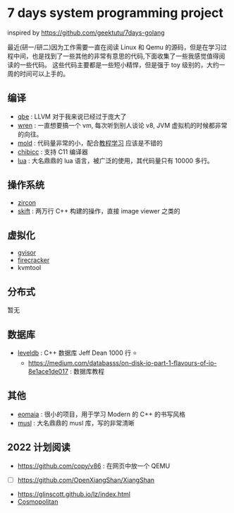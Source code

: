 # 7 days system programming project
inspired by https://github.com/geektutu/7days-golang

最近(研一/研二)因为工作需要一直在阅读 Linux 和 Qemu 的源码，但是在学习过程中间，也是找到了一些其他的非常有意思的代码,下面收集了一些我感觉值得阅读的一些代码。
这些代码主要都是一些短小精悍，但是强于 toy 级别的，大约一周的时间可以上手的。

## 编译
- [qbe](https://github.com/Martins3/Martins3.github.io/blob/master/compiler/qbe.md) : LLVM 对于我来说已经过于庞大了
- [wren](https://github.com/Martins3/Martins3.github.io/blob/master/compiler/wren.md) : 一直想要搞一个 vm, 每次听到别人谈论 v8, JVM 虚拟机的时候都非常的向往。
- [mold](https://github.com/rui314/mold) : 代码量非常的小，配合[教程学习](https://eli.thegreenplace.net/tag/linkers-and-loaders) 应该是不错的
- [chibicc](https://github.com/rui314/chibicc) : 支持 C11 编译器
- [lua](https://www.lua.org/source/) : 大名鼎鼎的 lua 语言，被广泛的使用，其代码量只有 10000 多行。

## 操作系统
- [zircon](https://github.com/Martins3/Martins3.github.io/blob/master/os/zicron/zicron_overview.md)
- [skift](https://github.com/skiftOS/skift) : 两万行 C++ 构建的操作，直接 image viewer 之类的

## 虚拟化
- [gvisor](https://github.com/Martins3/Martins3.github.io/blob/master/hack/kvm/gvisor.md)
- [firecracker](https://github.com/Martins3/Martins3.github.io/blob/master/hack/kvm/hypervisor/firecracker.md)
- kvmtool

## 分布式
暂无

## 数据库
- [leveldb](https://www.qtmuniao.com/2020/07/03/leveldb-data-structures-skip-list/) :  C++ 数据库 Jeff Dean 1000 行 :star:
    - https://medium.com/databasss/on-disk-io-part-1-flavours-of-io-8e1ace1de017 : 数据库教程

## 其他
- [eomaia](https://github.com/Martins3/Martins3.github.io/blob/master/net/eomaia.md) : 很小的项目，用于学习 Modern 的 C++ 的书写风格
- [musl](https://github.com/Martins3/Martins3.github.io/blob/master/unix/musl.md) : 大名鼎鼎的 musl 库，写的非常清晰

## 2022 计划阅读
- https://github.com/copy/v86 : 在网页中放一个 QEMU
- [ ] https://github.com/OpenXiangShan/XiangShan
- https://glinscott.github.io/lz/index.html
- [Cosmopolitan](https://ahgamut.github.io/2021/02/27/ape-cosmo/)
